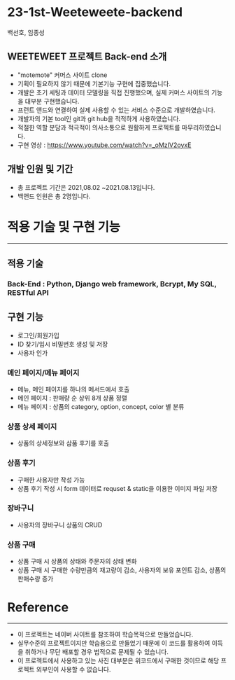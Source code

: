 # 23-1st-Weeteweete-backend
백선호, 임종성

   
 ## WEETEWEET 프로젝트 Back-end 소개
- "motemote" 커머스 사이트 clone
- 기획이 필요하지 않기 때문에 기본기능 구현에 집중했습니다.
- 개발은 초기 세팅과 데이터 모델링을 직접 진행했으며, 실제 커머스 사이트의 기능을 대부분 구현했습니다.
- 프런트 앤드와 연결하여 실제 사용할 수 있는 서비스 수준으로 개발하였습니다.
- 개발자의 기본 tool인 git과 git hub을 적적하게 사용하였습니다.
- 적절한 역할 분담과 적극적이 의사소통으로 원활하게 프로젝트를 마무리하였습니다.
- 구현 영상 : https://www.youtube.com/watch?v=_oMzIV2oyxE

## 개발 인원 및 기간
- 총 프로젝트 기간은 2021,08.02 ~2021.08.13입니다.
- 백앤드 인원은 총 2명입니다.

# 적용 기술 및 구현 기능
***

## 적용 기술

### Back-End : Python, Django web framework, Bcrypt, My SQL, RESTful API

## 구현 기능
- 로그인/회원가입
- ID 찾기/임시 비밀번호 생성 및 저장
- 사용자 인가

### 메인 페이지/메뉴 페이지
- 메뉴, 메인 페이지를 하나의 메서드에서 호출
- 메인 페이지 : 판매량 순 상위 8개 상품 정렬
- 메뉴 페이지 : 상품의 category, option, concept, color 별 분류

### 상품 상세 페이지
- 상품의 상세정보와 삼품 후기를 호출

### 상품 후기
- 구매한 사용자만 작성 가능
- 상품 후기 작성 시 form 데이터로 requset & static을 이용한 이미지 파일 저장

### 장바구니
- 사용자의 장바구니 상품의 CRUD

### 상품 구매
- 상품 구매 시 상품의 상태와 주문자의 상태 변화
- 상품 구매 시 구매한 수량만큼의 재고량이 감소, 사용자의 보유 포인트 감소, 상품의 판매수량 증가

# Reference
***
- 이 프로젝트는 네이버 사이트를 참조하여 학습목적으로 만들었습니다.
- 실무수준의 프로젝트이지만 학습용으로 만들었기 때문에 이 코드를 활용하여 이득을 취하거나 무단 배포할 경우 법적으로 문제될 수 있습니다.
- 이 프로젝트에서 사용하고 있는 사진 대부분은 위코드에서 구매한 것이므로 해당 프로젝트 외부인이 사용할 수 없습니다.
